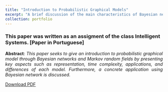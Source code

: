 ```yaml
---
title: "Introduction to Probabilistic Graphical Models"
excerpt: "A brief discussion of the main characteristics of Bayesian networks and Markov random fields models<br/><img src='/images/pgm.png' style='height:250px'>"
collection: portfolio
---
```

### This paper was written as an assigment of the class Intelligent Systems. [Paper in Portuguese]
<p style='text-align: justify;'>
	<b>Abstract</b>: <i>This paper seeks to give an introduction to probabilistic graphical model through Bayesian networks and Markov random fields by presenting key aspects such as representation, time complexity, applications, and differences of each model. Furthermore, a concrete application using Bayesian network is discussed.</i>
</p>

<a class='btn' href='/files/modelos-graficos-probabilisticos.pdf'>Download PDF</a>
